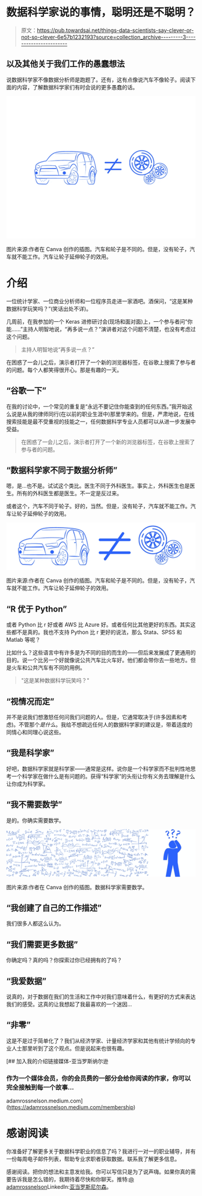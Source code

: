 # 数据科学家说的事情，聪明还是不聪明？

> 原文：<https://pub.towardsai.net/things-data-scientists-say-clever-or-not-so-clever-6e57b1232193?source=collection_archive---------3----------------------->

## 以及其他关于我们工作的愚蠢想法

说数据科学家不像数据分析师是跑题了。还有，这有点像说汽车不像轮子。阅读下面的内容，了解数据科学家们有时会说的更多愚蠢的话。

![](img/c1b835034b951c58c1a9b388a16650f3.png)

图片来源:作者在 Canva 创作的插图。汽车和轮子是不同的。但是，没有轮子，汽车就不能工作。汽车让轮子延伸轮子的效用。

# 介绍

一位统计学家、一位商业分析师和一位程序员走进一家酒吧。酒保问，“这是某种数据科学玩笑吗？”(笑话出处不详)。

几周前，在我参加的一个 Keras 进修研讨会(现场和面对面)上，一个参与者问“你能……”主持人明智地说，“再多说一点？”演讲者对这个问题不清楚，也没有考虑过这个问题。

> 主持人明智地说“再多说一点？”

在困惑了一会儿之后，演示者打开了一个新的浏览器标签，在谷歌上搜索了参与者的问题。每个人都笑得很开心。那是有趣的一天。

## “谷歌一下”

在我的讨论中，一个常见的重复是“永远不要记住你能查到的任何东西。”我开始这么说是从我的律师同行(在以前的职业生涯中)那里学来的。但是，严肃地说，在线搜索技能是最不受重视的技能之一，任何数据科学专业人员都可以从进一步发展中受益。

> 在困惑了一会儿之后，演示者打开了一个新的浏览器标签，在谷歌上搜索了参与者的问题。

## “数据科学家不同于数据分析师”

嗯，是…也不是。试试这个类比。医生不同于外科医生。事实上，外科医生也是医生。所有的外科医生都是医生。不一定是反过来。

或者这个，汽车不同于轮子。好的，当然。但是，没有轮子，汽车就不能工作。汽车让轮子延伸轮子的效用。

![](img/321de5ab005a85352b8e0a9e97670d21.png)

图片来源:作者在 Canva 创作的插图。汽车和轮子是不同的。但是，没有轮子，汽车就不能工作。汽车让轮子延伸轮子的效用。

## “R 优于 Python”

或者 Python 比 r 好或者 AWS 比 Azure 好。或者任何比其他更好的东西。其实这些都不是真的。我也不支持 Python 比 r 更好的说法，那么 Stata、SPSS 和 Matlab 等呢？

比如什么？这些语言中有许多是为不同的目的而生的——但后来发展成了更通用的目的。说一个比另一个好就像说公共汽车比火车好。他们都会带你去一些地方。但是火车和公共汽车有不同的用例。

> "这是某种数据科学玩笑吗？"

## “视情况而定”

并不是说我们想激怒任何问我们问题的人。但是，它通常取决于(许多因素和考虑)。不管那个*是什么*。我给不想疏远任何人的数据科学家的建议是，带着适度的同情心和同理心说这些。

## “我是科学家”

好吧，数据科学家就是科学家——通常是这样。说你是一个科学家而不批判性地思考一个科学家在做什么是有问题的。获得“科学家”的头衔让你有义务去理解是什么让你成为科学家。

## “我不需要数学”

是的。你确实需要数学。

![](img/c232f27088c040a703a3c16d185f2da9.png)

图片来源:作者在 Canva 创作的插图。数据科学家需要数学。

## “我创建了自己的工作描述”

我们很多人都这么认为。

## “我们需要更多数据”

你确定吗？真的吗？你探索过你已经拥有的了吗？

## “我爱数据”

说真的，对于数据在我们的生活和工作中对我们意味着什么，有更好的方式来表达我们的感受。这真的让我想起了我最喜欢的一个迷因…

## “非零”

这是不是过于简单化了？我们从经济学家、计量经济学家和其他有统计学倾向的专业人士那里听到了这个观点。但是说起来也很有趣。

[](https://adamrossnelson.medium.com/membership) [## 加入我的介绍链接媒体-亚当罗斯纳尔逊

### 作为一个媒体会员，你的会员费的一部分会给你阅读的作家，你可以完全接触到每一个故事…

adamrossnelson.medium.com](https://adamrossnelson.medium.com/membership) 

# 感谢阅读

你准备好了解更多关于数据科学职业的信息了吗？我进行一对一的职业辅导，并有一份每周电子邮件列表，帮助专业求职者获取数据。联系我了解更多信息。

感谢阅读。把你的想法和主意发给我。你可以写信只是为了说声嗨。如果你真的需要告诉我是怎么错的，我期待着尽快和你聊天。推特:[@ adamrossnelson](https://twitter.com/adamrossnelson)LinkedIn:[亚当罗斯尼尔森](https://www.linkedin.com/in/arnelson/)。